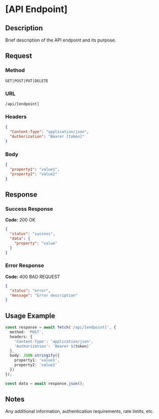 # [API Endpoint]

## Description
Brief description of the API endpoint and its purpose.

## Request

### Method
`GET|POST|PUT|DELETE`

### URL
`/api/[endpoint]`

### Headers
```json
{
  "Content-Type": "application/json",
  "Authorization": "Bearer [token]"
}
```

### Body
```json
{
  "property1": "value1",
  "property2": "value2"
}
```

## Response

### Success Response
**Code:** 200 OK
```json
{
  "status": "success",
  "data": {
    "property": "value"
  }
}
```

### Error Response
**Code:** 400 BAD REQUEST
```json
{
  "status": "error",
  "message": "Error description"
}
```

## Usage Example
```typescript
const response = await fetch('/api/[endpoint]', {
  method: 'POST',
  headers: {
    'Content-Type': 'application/json',
    'Authorization': `Bearer ${token}`
  },
  body: JSON.stringify({
    property1: 'value1',
    property2: 'value2'
  })
});

const data = await response.json();
```

## Notes
Any additional information, authentication requirements, rate limits, etc.